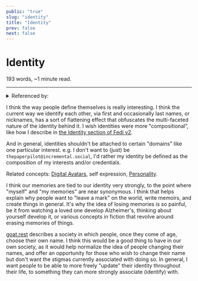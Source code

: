```yaml
---
public: "true"
slug: "identity"
title: "Identity"
prev: false
next: false
---
```

<script setup>
import { data } from '../../git.data.ts';
import { useData } from 'vitepress';
const pageData = useData();
</script>
<h1 class="p-name">Identity</h1>
<p>193 words, ~1 minute read. <span v-html="data[`site/${pageData.page.value.relativePath}`]" /></p>
<hr/>

<details><summary>Referenced by:</summary><a href="/garden/centrism/index.md">Centrism</a></details>

I think the way people define themselves is really interesting. I think the current way we identify each other, via first and occasionally last names, or nicknames, has a sort of flattening effect that obfuscates the multi-faceted nature of the identity behind it. I wish identities were more "compositional", like how I describe in [the Identity section of Fedi v2](/garden/fedi-v2/index.md#66527b3e-58af-41c4-8345-5c0951e42f54).

And in general, identities shouldn't be attached to certain "domains" like one particular interest. e.g. I don't want to (just) be `thepaperpilot@incremental.social`, I'd rather my identity be defined as the composition of my interests and/or credentials.

Related concepts: [Digital Avatars](/garden/digital-avatars/index.md), self expression, [Personality](/garden/personality/index.md).

I think our memories are tied to our identity very strongly, to the point where "myself" and "my memories" are near synonymous. I think that helps explain why people want to "leave a mark" on the world, write memoirs, and create things in general. It's why the idea of losing memories is so painful, be it from watching a loved one develop Alzheimer's, thinking about yourself develop it, or various concepts in fiction that revolve around erasing memories of things.

[goat.rest](https://goat.rest) describes a society in which people, once they come of age, choose their own name. I think this would be a good thing to have in our own society, as it would help normalize the idea of people changing their names, and offer an opportunity for those who wish to change their name but don't want the stigmas currently associated with doing so. In general, I want people to be able to more freely "update" their identity throughout their life, to something they can more strongly associate (identify) with.